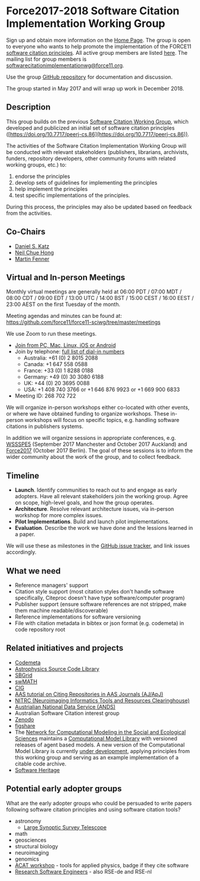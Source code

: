 
# Force2017-2018 Software Citation Implementation Working Group

Sign up and obtain more information on the [Home Page](https://www.force11.org/group/software-citation-implementation-working-group).
The group is open to everyone who wants to help promote the implementation of
the FORCE11 [software citation principles](https://doi.org/10.7717/peerj-cs.86).
All active group members are listed [here](https://www.force11.org/group/7784/members).
The mailing list for group members is [softwarecitationimplementationwg@force11.org]( mailto:softwarecitationimplementationwg@force11.org).

Use the group [GitHub repository](https://github.com/force11/force11-sciwg) for
documentation and discussion.

The group started in May 2017 and will wrap up work in December 2018.

## Description

This group builds on the previous [Software Citation Working Group](https://www.force11.org/group/software-citation-working-group),
which developed and publicized an initial set of software citation principles ([https://doi.org/10.7717/peerj-cs.86](https://doi.org/10.7717/peerj-cs.86)).

The activities of the Software Citation Implementation Working Group will be conducted with
relevant stakeholders (publishers, librarians, archivists, funders, repository developers,
other community forums with related working groups, etc.) to:

1. endorse the principles
2. develop sets of guidelines for implementing the principles
3. help implement the principles
4. test specific implementations of the principles.

During this process, the principles may also be updated based on feedback from the activities.

## Co-Chairs

- [Daniel S. Katz](https://github.com/danielskatz)
- [Neil Chue Hong](https://github.com/npch)
- [Martin Fenner](https://github.com/mfenner)

## Virtual and In-person Meetings

Monthly virtual meetings are generally held at 06:00 PDT / 07:00 MDT / 08:00 CDT / 09:00 EDT / 13:00 UTC / 14:00 BST / 15:00 CEST / 16:00 EEST / 23:00 AEST on the first Tuesday of the month.

Meeting agendas and minutes can be found at: https://github.com/force11/force11-sciwg/tree/master/meetings

We use Zoom to run these meetings.
- [Join from PC, Mac, Linux, iOS or Android](https://zoom.us/j/268702722)
- Join by telephone: [full list of dial-in numbers](https://zoom.us/zoomconference)
   - Australia: +61 (0) 2 8015 2088
   - Canada: +1 647 558 0588
   - France: +33 (0) 1 8288 0188
   - Germany: +49 (0) 30 3080 6188
   - UK: +44 (0) 20 3695 0088
   - USA: +1 408 740 3766 or +1 646 876 9923 or +1 669 900 6833
- Meeting ID: 268 702 722

We will organize in-person workshops either co-located with other events, or where
we have obtained funding to organize workshops. These in-person workshops will
focus on specific topics, e.g. handling software citations in publishers systems.

In addition we will organize sessions in appropriate conferences, e.g.
[WSSSPE5](http://wssspe.researchcomputing.org.uk/) (September 2017 Manchester and
October 2017 Auckland) and [Force2017](https://www.force11.org/meetings/force2017)
(October 2017 Berlin). The goal of these sessions is to inform the wider community
about the work of the group, and to collect feedback.

## Timeline

- **Launch**. Identify communities to reach out to and engage as early adopters.
  Have all relevant stakeholders join the working group. Agree on scope,
  high-level goals, and how the group operates.
- **Architecture**. Resolve relevant architecture issues, via in-person workshop
  for more complex issues.
- **Pilot Implementations**. Build and launch pilot implementations.
- **Evaluation**. Describe the work we have done and the lessions learned in a paper.

We will use these as milestones in the [GitHub issue tracker](https://github.com/force11/force11-sciwg/issues), and link issues accordingly.

## What we need

- Reference managers' support
- Citation style support (most citation styles don't handle software specifically,
  Citeproc doesn't have type software/computer program)
- Publisher support (ensure software references are not stripped, make them
  machine readable/discoverable)
- Reference implementations for software versioning
- File with citation metadata in bibtex or json format (e.g. codemeta) in code repository root

## Related initiatives and projects

- [Codemeta](http://codemeta.github.io/)
- [Astrophysics Source Code Library](http://ascl.net/)
- [SBGrid](https://sbgrid.org)
- [swMATH](http://www.swmath.org)
- [CIG](https://geodynamics.org)
- [AAS tutorial on Citing Repositories in AAS Journals (AJ/ApJ)](https://github.com/AASJournals/Tutorials/blob/master/Repositories/CitingRepositories.md)
- [NITRC (Neuroimaging Informatics Tools and Resources Clearinghouse)](https://www.nitrc.org)
- [Austrialian National Data Service (ANDS)](https://researchdata.ands.org.au)
- Australian Software Citation interest group
- [Zenodo](https://zenodo.org)
- [figshare](https://figshare.com)
- The [Network for Computational Modeling in the Social and Ecological Sciences](https://www.comses.net) maintains a
  [Computational Model Library](https://www.openabm.org/models) with versioned releases of agent based models. A new
  version of the Computational Model Library is currently [under development](https://github.com/comses/core.comses.net),
  applying principles from this working group and serving as an example implementation of a citable code archive.
- [Software Heritage](https://www.softwareheritage.org/)


## Potential early adopter groups

What are the early adopter groups who could be persuaded to write papers following software citation principles and using software citation tools?

- astronomy
  - [Large Synoptic Survey Telescope](https://www.lsst.org)
- math
- geosciences
- structural biology
- neuroimaging
- genomics
- [ACAT workshop](https://indico.cern.ch/event/567550/) - tools for applied physics, badge if they cite software
- [Research Software Engineers](http://rse.ac.uk/) - also RSE-de and RSE-nl
